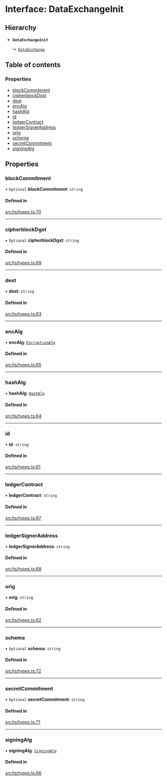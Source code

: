 # Interface: DataExchangeInit

## Hierarchy

- **`DataExchangeInit`**

  ↳ [`DataExchange`](DataExchange.md)

## Table of contents

### Properties

- [blockCommitment](DataExchangeInit.md#blockcommitment)
- [cipherblockDgst](DataExchangeInit.md#cipherblockdgst)
- [dest](DataExchangeInit.md#dest)
- [encAlg](DataExchangeInit.md#encalg)
- [hashAlg](DataExchangeInit.md#hashalg)
- [id](DataExchangeInit.md#id)
- [ledgerContract](DataExchangeInit.md#ledgercontract)
- [ledgerSignerAddress](DataExchangeInit.md#ledgersigneraddress)
- [orig](DataExchangeInit.md#orig)
- [schema](DataExchangeInit.md#schema)
- [secretCommitment](DataExchangeInit.md#secretcommitment)
- [signingAlg](DataExchangeInit.md#signingalg)

## Properties

### blockCommitment

• `Optional` **blockCommitment**: `string`

#### Defined in

[src/ts/types.ts:70](https://gitlab.com/i3-market/code/wp3/t3.2/conflict-resolution/non-repudiation-protocol/-/blob/66620f1/src/ts/types.ts#L70)

___

### cipherblockDgst

• `Optional` **cipherblockDgst**: `string`

#### Defined in

[src/ts/types.ts:69](https://gitlab.com/i3-market/code/wp3/t3.2/conflict-resolution/non-repudiation-protocol/-/blob/66620f1/src/ts/types.ts#L69)

___

### dest

• **dest**: `string`

#### Defined in

[src/ts/types.ts:63](https://gitlab.com/i3-market/code/wp3/t3.2/conflict-resolution/non-repudiation-protocol/-/blob/66620f1/src/ts/types.ts#L63)

___

### encAlg

• **encAlg**: [`EncryptionAlg`](../API.md#encryptionalg)

#### Defined in

[src/ts/types.ts:65](https://gitlab.com/i3-market/code/wp3/t3.2/conflict-resolution/non-repudiation-protocol/-/blob/66620f1/src/ts/types.ts#L65)

___

### hashAlg

• **hashAlg**: [`HashAlg`](../API.md#hashalg)

#### Defined in

[src/ts/types.ts:64](https://gitlab.com/i3-market/code/wp3/t3.2/conflict-resolution/non-repudiation-protocol/-/blob/66620f1/src/ts/types.ts#L64)

___

### id

• **id**: `string`

#### Defined in

[src/ts/types.ts:61](https://gitlab.com/i3-market/code/wp3/t3.2/conflict-resolution/non-repudiation-protocol/-/blob/66620f1/src/ts/types.ts#L61)

___

### ledgerContract

• **ledgerContract**: `string`

#### Defined in

[src/ts/types.ts:67](https://gitlab.com/i3-market/code/wp3/t3.2/conflict-resolution/non-repudiation-protocol/-/blob/66620f1/src/ts/types.ts#L67)

___

### ledgerSignerAddress

• **ledgerSignerAddress**: `string`

#### Defined in

[src/ts/types.ts:68](https://gitlab.com/i3-market/code/wp3/t3.2/conflict-resolution/non-repudiation-protocol/-/blob/66620f1/src/ts/types.ts#L68)

___

### orig

• **orig**: `string`

#### Defined in

[src/ts/types.ts:62](https://gitlab.com/i3-market/code/wp3/t3.2/conflict-resolution/non-repudiation-protocol/-/blob/66620f1/src/ts/types.ts#L62)

___

### schema

• `Optional` **schema**: `string`

#### Defined in

[src/ts/types.ts:72](https://gitlab.com/i3-market/code/wp3/t3.2/conflict-resolution/non-repudiation-protocol/-/blob/66620f1/src/ts/types.ts#L72)

___

### secretCommitment

• `Optional` **secretCommitment**: `string`

#### Defined in

[src/ts/types.ts:71](https://gitlab.com/i3-market/code/wp3/t3.2/conflict-resolution/non-repudiation-protocol/-/blob/66620f1/src/ts/types.ts#L71)

___

### signingAlg

• **signingAlg**: [`SigningAlg`](../API.md#signingalg)

#### Defined in

[src/ts/types.ts:66](https://gitlab.com/i3-market/code/wp3/t3.2/conflict-resolution/non-repudiation-protocol/-/blob/66620f1/src/ts/types.ts#L66)
